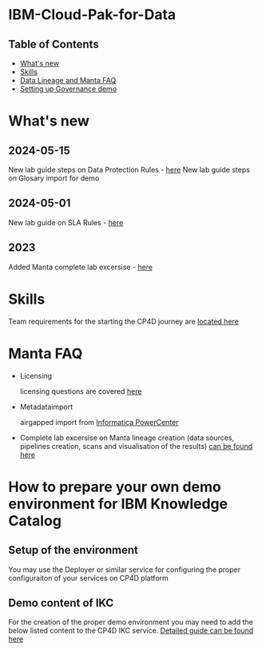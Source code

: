 # IBM-Cloud-Pak-for-Data

## Table of Contents

- [What's new](#whats-new)
- [Skills](#skills)
- [Data Lineage and Manta FAQ](#manta-faq)
- [Setting up Governance demo](#how-to-prepare-your-own-demo-environment-for-ibm-knowledge-catalog)

# What's new

## 2024-05-15

New lab guide steps on Data Protection Rules - [here](/Setup%20WKC%20demo%20environment/Data%20Protection%20Rules/Data_protection_rules.md)
New lab guide steps on Glosary import for demo

## 2024-05-01

New lab guide on SLA Rules - [here](/Setup%20WKC%20demo%20environment/SLA%20Rules/sla_rules_creation.md)

## 2023

Added Manta complete lab excersise - [here](/Data%20Lineage/Data_Lineage_lab_exercise.md)

# Skills

Team requirements for the starting the CP4D journey are [located here](/Requirements/skills_requirements.md)

# Manta FAQ

- Licensing

  licensing questions are covered [here](/Data%20Lineage/Licensing.md)

- Metadataimport

  airgapped import from [Informatica PowerCenter](/Data%20Lineage/Metadata%20Import/InformaticaPowerCenter.md)

- Complete lab excersise on Manta lineage creation (data sources, pipelines creation, scans and visualisation of the results) [can be found here](/Data%20Lineage/Data_Lineage_lab_exercise.md)

# How to prepare your own demo environment for IBM Knowledge Catalog

## Setup of the environment

You may use the Deployer or similar service for configuring the proper configuraiton of your services on CP4D platform

## Demo content of IKC

For the creation of the proper demo environment you may need to add the below listed content to the CP4D IKC service. [Detailed guide can be found here](/Setup%20WKC%20demo%20environment/WKC_demo_setup_general_steps.md)
